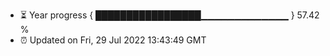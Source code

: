 - ⏳ Year progress { █████████████████▁▁▁▁▁▁▁▁▁▁▁▁▁ } 57.42 %
- ⏰ Updated on Fri, 29 Jul 2022 13:43:49 GMT

